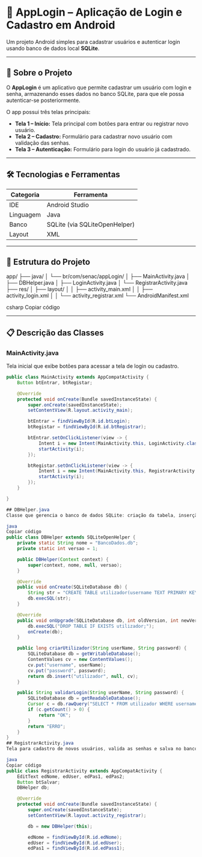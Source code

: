 # 📱 AppLogin – Aplicação de Login e Cadastro em Android

Um projeto Android simples para cadastrar usuários e autenticar login usando banco de dados local **SQLite**.

---

## 🚀 Sobre o Projeto

O **AppLogin** é um aplicativo que permite cadastrar um usuário com login e senha, armazenando esses dados no banco SQLite, para que ele possa autenticar-se posteriormente.

O app possui três telas principais:

- **Tela 1 – Início:** Tela principal com botões para entrar ou registrar novo usuário.
- **Tela 2 – Cadastro:** Formulário para cadastrar novo usuário com validação das senhas.
- **Tela 3 – Autenticação:** Formulário para login do usuário já cadastrado.

---

## 🛠️ Tecnologias e Ferramentas

| Categoria | Ferramenta                   |
|-----------|-----------------------------|
| IDE       | Android Studio              |
| Linguagem | Java                        |
| Banco     | SQLite (via SQLiteOpenHelper) |
| Layout    | XML                         |

---

## 📁 Estrutura do Projeto

app/
├── java/
│ └── br/com/senac/appLogin/
│ ├── MainActivity.java
│ ├── DBHelper.java
│ ├── LoginActivity.java
│ └── RegistrarActivity.java
├── res/
│ ├── layout/
│ │ ├── activity_main.xml
│ │ ├── activity_login.xml
│ │ └── activity_registrar.xml
└── AndroidManifest.xml

csharp
Copiar código

---

## 📋 Descrição das Classes

### MainActivity.java
Tela inicial que exibe botões para acessar a tela de login ou cadastro.

```java
public class MainActivity extends AppCompatActivity {
    Button btEntrar, btRegistar;

    @Override
    protected void onCreate(Bundle savedInstanceState) {
        super.onCreate(savedInstanceState);
        setContentView(R.layout.activity_main);

        btEntrar = findViewById(R.id.btLogin);
        btRegistar = findViewById(R.id.btRegistrar);

        btEntrar.setOnClickListener(view -> {
            Intent i = new Intent(MainActivity.this, LoginActivity.class);
            startActivity(i);
        });

        btRegistar.setOnClickListener(view -> {
            Intent i = new Intent(MainActivity.this, RegistrarActivity.class);
            startActivity(i);
        });
    }

}

## DBHelper.java
Classe que gerencia o banco de dados SQLite: criação da tabela, inserção de usuários e validação do login.

java
Copiar código
public class DBHelper extends SQLiteOpenHelper {
    private static String nome = "BancoDados.db";
    private static int versao = 1;

    public DBHelper(Context context) {
        super(context, nome, null, versao);
    }

    @Override
    public void onCreate(SQLiteDatabase db) {
        String str = "CREATE TABLE utilizador(username TEXT PRIMARY KEY, password TEXT);";
        db.execSQL(str);
    }

    @Override
    public void onUpgrade(SQLiteDatabase db, int oldVersion, int newVersion) {
        db.execSQL("DROP TABLE IF EXISTS utilizador;");
        onCreate(db);
    }

    public long criarUtilizador(String userName, String password) {
        SQLiteDatabase db = getWritableDatabase();
        ContentValues cv = new ContentValues();
        cv.put("username", userName);
        cv.put("password", password);
        return db.insert("utilizador", null, cv);
    }

    public String validarLogin(String userName, String password) {
        SQLiteDatabase db = getReadableDatabase();
        Cursor c = db.rawQuery("SELECT * FROM utilizador WHERE username=? AND password=?", new String[]{userName, password});
        if (c.getCount() > 0) {
            return "OK";
        }
        return "ERRO";
    }
}
## RegistrarActivity.java
Tela para cadastro de novos usuários, valida as senhas e salva no banco.

java
Copiar código
public class RegistrarActivity extends AppCompatActivity {
    EditText edNome, edUser, edPas1, edPas2;
    Button btSalvar;
    DBHelper db;

    @Override
    protected void onCreate(Bundle savedInstanceState) {
        super.onCreate(savedInstanceState);
        setContentView(R.layout.activity_registrar);

        db = new DBHelper(this);

        edNome = findViewById(R.id.edNome);
        edUser = findViewById(R.id.edUser);
        edPas1 = findViewById(R.id.edPass1);
